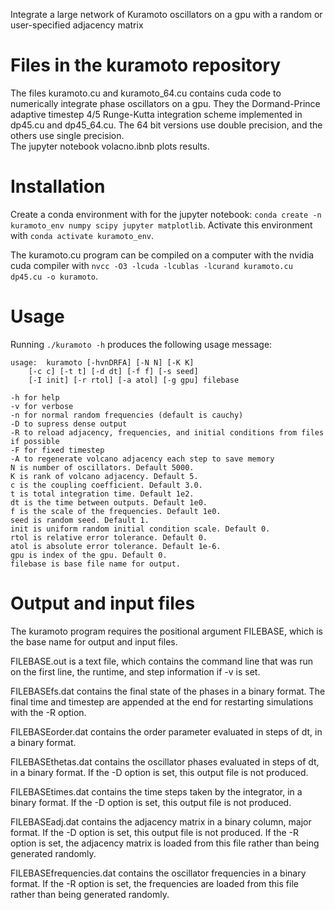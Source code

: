 Integrate a large network of Kuramoto oscillators on a gpu with a random or user-specified adjacency matrix

# Files in the kuramoto repository
The files kuramoto.cu and kuramoto_64.cu contains cuda code to numerically integrate phase oscillators on a gpu. They the Dormand-Prince adaptive timestep 4/5 Runge-Kutta integration scheme implemented in dp45.cu and dp45_64.cu. The 64 bit versions use double precision, and the others use single precision.  
The jupyter notebook volacno.ibnb plots results.

# Installation
Create a conda environment with for the jupyter notebook:
`conda create -n kuramoto_env numpy scipy jupyter matplotlib`.  Activate this environment with `conda activate kuramoto_env`. 

The kuramoto.cu program can be compiled on a computer with the nvidia cuda compiler with `nvcc -O3 -lcuda -lcublas -lcurand kuramoto.cu dp45.cu -o kuramoto`.

# Usage
Running `./kuramoto -h` produces the following usage message:
```
usage:	kuramoto [-hvnDRFA] [-N N] [-K K]
	[-c c] [-t t] [-d dt] [-f f] [-s seed] 
	[-I init] [-r rtol] [-a atol] [-g gpu] filebase 

-h for help 
-v for verbose 
-n for normal random frequencies (default is cauchy) 
-D to supress dense output 
-R to reload adjacency, frequencies, and initial conditions from files if possible
-F for fixed timestep 
-A to regenerate volcano adjacency each step to save memory 
N is number of oscillators. Default 5000. 
K is rank of volcano adjacency. Default 5. 
c is the coupling coefficient. Default 3.0. 
t is total integration time. Default 1e2. 
dt is the time between outputs. Default 1e0. 
f is the scale of the frequencies. Default 1e0. 
seed is random seed. Default 1. 
init is uniform random initial condition scale. Default 0. 
rtol is relative error tolerance. Default 0.
atol is absolute error tolerance. Default 1e-6.
gpu is index of the gpu. Default 0.
filebase is base file name for output. 
```


# Output and input files
The kuramoto program requires the positional argument FILEBASE, which is the base name for output and input files. 

FILEBASE.out is a text file, which contains the command line that was run on the first line, the runtime, and step information if -v is set.

FILEBASEfs.dat contains the final state of the phases in a binary format. The final time and timestep are appended at the end for restarting simulations with the -R option.

FILEBASEorder.dat contains the order parameter evaluated in steps of dt, in a binary format.

FILEBASEthetas.dat contains the oscillator phases evaluated in steps of dt, in a binary format. If the -D option is set, this output file is not produced. 

FILEBASEtimes.dat contains the time steps taken by the integrator, in a binary format. If the -D option is set, this output file is not produced. 

FILEBASEadj.dat contains the adjacency matrix in a binary column, major format. If the -D option is set, this output file is not produced. If the -R option is set, the adjacency matrix is loaded from this file rather than being generated randomly.

FILEBASEfrequencies.dat contains the oscillator frequencies in a binary format. If the -R option is set, the frequencies are loaded from this file rather than being generated randomly.

